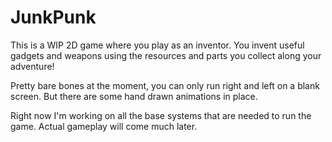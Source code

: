 # JunkPunk

This is a WIP 2D game where you play as an inventor. You invent useful gadgets and weapons using the resources and parts you collect along your adventure!

Pretty bare bones at the moment, you can only run right and left on a blank screen.
But there are some hand drawn animations in place. 

Right now I'm working on all the base systems that are needed to run the game.
Actual gameplay will come much later. 
